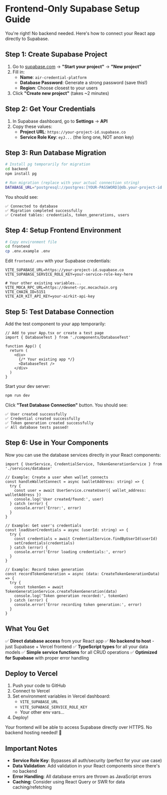 # Frontend-Only Supabase Setup Guide

You're right! No backend needed. Here's how to connect your React app directly to Supabase.

## Step 1: Create Supabase Project

1. Go to [supabase.com](https://supabase.com) → **"Start your project"** → **"New project"**
2. Fill in:
   - **Name**: `air-credential-platform`
   - **Database Password**: Generate a strong password (save this!)
   - **Region**: Choose closest to your users
3. Click **"Create new project"** (takes ~2 minutes)

## Step 2: Get Your Credentials

1. In Supabase dashboard, go to **Settings** → **API**
2. Copy these values:
   - **Project URL**: `https://your-project-id.supabase.co`
   - **Service Role Key**: `eyJ...` (the long one, NOT anon key)

## Step 3: Run Database Migration

```bash
# Install pg temporarily for migration
cd backend
npm install pg

# Run migration (replace with your actual connection string)
DATABASE_URL="postgresql://postgres:[YOUR-PASSWORD]@db.your-project-id.supabase.co:5432/postgres" node migrate.js
```

You should see:
```
✅ Connected to database
✅ Migration completed successfully
✅ Created tables: credentials, token_generations, users
```

## Step 4: Setup Frontend Environment

```bash
# Copy environment file
cd frontend
cp .env.example .env
```

Edit `frontend/.env` with your Supabase credentials:
```env
VITE_SUPABASE_URL=https://your-project-id.supabase.co
VITE_SUPABASE_SERVICE_ROLE_KEY=your-service-role-key-here

# Your other existing variables...
VITE_MOCA_RPC_URL=https://devnet-rpc.mocachain.org
VITE_CHAIN_ID=5151
VITE_AIR_KIT_API_KEY=your-airkit-api-key
```

## Step 5: Test Database Connection

Add the test component to your app temporarily:

```tsx
// Add to your App.tsx or create a test page
import { DatabaseTest } from './components/DatabaseTest'

function App() {
  return (
    <div>
      {/* Your existing app */}
      <DatabaseTest />
    </div>
  )
}
```

Start your dev server:
```bash
npm run dev
```

Click **"Test Database Connection"** button. You should see:
```
✅ User created successfully
✅ Credential created successfully
✅ Token generation created successfully
✅ All database tests passed!
```

## Step 6: Use in Your Components

Now you can use the database services directly in your React components:

```tsx
import { UserService, CredentialService, TokenGenerationService } from './services/database'

// Example: Create a user when wallet connects
const handleWalletConnect = async (walletAddress: string) => {
  try {
    const user = await UserService.createUser({ wallet_address: walletAddress })
    console.log('User created/found:', user)
  } catch (error) {
    console.error('Error:', error)
  }
}

// Example: Get user's credentials
const loadUserCredentials = async (userId: string) => {
  try {
    const credentials = await CredentialService.findByUserId(userId)
    setCredentials(credentials)
  } catch (error) {
    console.error('Error loading credentials:', error)
  }
}

// Example: Record token generation
const recordTokenGeneration = async (data: CreateTokenGenerationData) => {
  try {
    const tokenGen = await TokenGenerationService.createTokenGeneration(data)
    console.log('Token generation recorded:', tokenGen)
  } catch (error) {
    console.error('Error recording token generation:', error)
  }
}
```

## What You Get

✅ **Direct database access** from your React app
✅ **No backend to host** - just Supabase + Vercel frontend
✅ **TypeScript types** for all your data models
✅ **Simple service functions** for all CRUD operations
✅ **Optimized for Supabase** with proper error handling

## Deploy to Vercel

1. Push your code to GitHub
2. Connect to Vercel
3. Set environment variables in Vercel dashboard:
   - `VITE_SUPABASE_URL`
   - `VITE_SUPABASE_SERVICE_ROLE_KEY`
   - Your other env vars...
4. Deploy!

Your frontend will be able to access Supabase directly over HTTPS. No backend hosting needed! 🎯

## Important Notes

- **Service Role Key**: Bypasses all auth/security (perfect for your use case)
- **Data Validation**: Add validation in your React components since there's no backend
- **Error Handling**: All database errors are thrown as JavaScript errors
- **Caching**: Consider using React Query or SWR for data caching/refetching